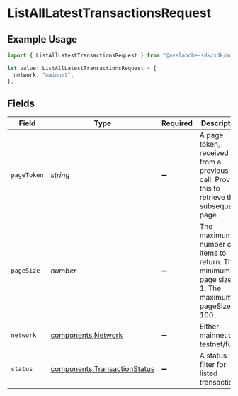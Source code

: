 # ListAllLatestTransactionsRequest

## Example Usage

```typescript
import { ListAllLatestTransactionsRequest } from "@avalanche-sdk/sdk/models/operations";

let value: ListAllLatestTransactionsRequest = {
  network: "mainnet",
};
```

## Fields

| Field                                                                                           | Type                                                                                            | Required                                                                                        | Description                                                                                     | Example                                                                                         |
| ----------------------------------------------------------------------------------------------- | ----------------------------------------------------------------------------------------------- | ----------------------------------------------------------------------------------------------- | ----------------------------------------------------------------------------------------------- | ----------------------------------------------------------------------------------------------- |
| `pageToken`                                                                                     | *string*                                                                                        | :heavy_minus_sign:                                                                              | A page token, received from a previous list call. Provide this to retrieve the subsequent page. |                                                                                                 |
| `pageSize`                                                                                      | *number*                                                                                        | :heavy_minus_sign:                                                                              | The maximum number of items to return. The minimum page size is 1. The maximum pageSize is 100. | 10                                                                                              |
| `network`                                                                                       | [components.Network](../../models/components/network.md)                                        | :heavy_minus_sign:                                                                              | Either mainnet or testnet/fuji.                                                                 | mainnet                                                                                         |
| `status`                                                                                        | [components.TransactionStatus](../../models/components/transactionstatus.md)                    | :heavy_minus_sign:                                                                              | A status filter for listed transactions.                                                        |                                                                                                 |